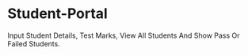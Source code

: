 # Student-Portal
Input Student Details, Test Marks, View All Students And Show Pass Or Failed Students. 
